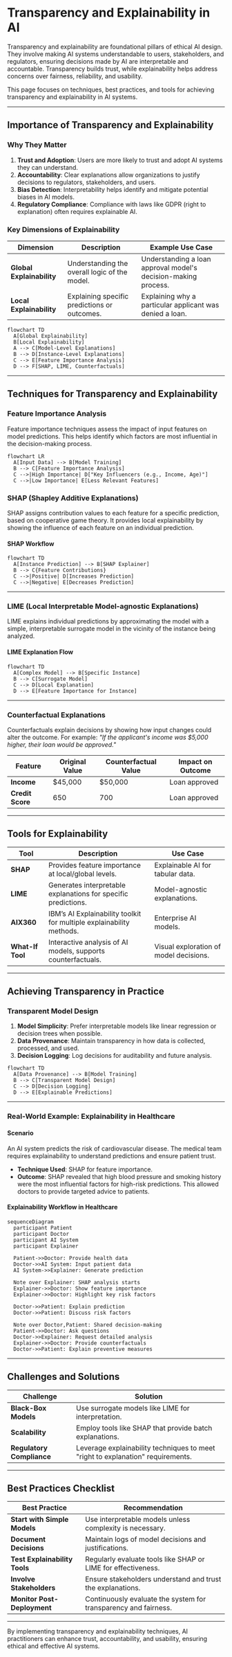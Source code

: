 # Transparency and Explainability in AI

Transparency and explainability are foundational pillars of ethical AI design. They involve making AI systems understandable to users, stakeholders, and regulators, ensuring decisions made by AI are interpretable and accountable. Transparency builds trust, while explainability helps address concerns over fairness, reliability, and usability.

This page focuses on techniques, best practices, and tools for achieving transparency and explainability in AI systems.

---

## Importance of Transparency and Explainability

### Why They Matter

1. **Trust and Adoption**: Users are more likely to trust and adopt AI systems they can understand.
2. **Accountability**: Clear explanations allow organizations to justify decisions to regulators, stakeholders, and users.
3. **Bias Detection**: Interpretability helps identify and mitigate potential biases in AI models.
4. **Regulatory Compliance**: Compliance with laws like GDPR (right to explanation) often requires explainable AI.

### Key Dimensions of Explainability

| Dimension            | Description                                   | Example Use Case              |
|----------------------|-----------------------------------------------|-------------------------------|
| **Global Explainability** | Understanding the overall logic of the model.| Understanding a loan approval model's decision-making process. |
| **Local Explainability**  | Explaining specific predictions or outcomes.| Explaining why a particular applicant was denied a loan. |

```mermaid
flowchart TD
  A[Global Explainability]
  B[Local Explainability]
  A --> C[Model-Level Explanations]
  B --> D[Instance-Level Explanations]
  C --> E[Feature Importance Analysis]
  D --> F[SHAP, LIME, Counterfactuals]
```

---

## Techniques for Transparency and Explainability

### Feature Importance Analysis

Feature importance techniques assess the impact of input features on model predictions. This helps identify which factors are most influential in the decision-making process.

```mermaid
flowchart LR
  A[Input Data] --> B[Model Training]
  B --> C[Feature Importance Analysis]
  C -->|High Importance| D["Key Influencers (e.g., Income, Age)"]
  C -->|Low Importance| E[Less Relevant Features]
```

### SHAP (Shapley Additive Explanations)

SHAP assigns contribution values to each feature for a specific prediction, based on cooperative game theory. It provides local explainability by showing the influence of each feature on an individual prediction.

#### SHAP Workflow

```mermaid
flowchart TD
  A[Instance Prediction] --> B[SHAP Explainer]
  B --> C{Feature Contributions}
  C -->|Positive| D[Increases Prediction]
  C -->|Negative| E[Decreases Prediction]
```

---

### LIME (Local Interpretable Model-agnostic Explanations)

LIME explains individual predictions by approximating the model with a simple, interpretable surrogate model in the vicinity of the instance being analyzed.

#### LIME Explanation Flow

```mermaid
flowchart TD
  A[Complex Model] --> B[Specific Instance]
  B --> C[Surrogate Model]
  C --> D[Local Explanation]
  D --> E[Feature Importance for Instance]
```

---

### Counterfactual Explanations

Counterfactuals explain decisions by showing how input changes could alter the outcome. For example: *"If the applicant's income was $5,000 higher, their loan would be approved."*

| Feature             | Original Value | Counterfactual Value | Impact on Outcome        |
|---------------------|----------------|-----------------------|---------------------------|
| **Income**          | $45,000        | $50,000               | Loan approved            |
| **Credit Score**    | 650            | 700                   | Loan approved            |

---

## Tools for Explainability

| Tool                  | Description                                   | Use Case                     |
|-----------------------|-----------------------------------------------|------------------------------|
| **SHAP**              | Provides feature importance at local/global levels.| Explainable AI for tabular data.|
| **LIME**              | Generates interpretable explanations for specific predictions.| Model-agnostic explanations. |
| **AIX360**            | IBM’s AI Explainability toolkit for multiple explainability methods.| Enterprise AI models.         |
| **What-If Tool**      | Interactive analysis of AI models, supports counterfactuals.| Visual exploration of model decisions.|

---

## Achieving Transparency in Practice

### Transparent Model Design

1. **Model Simplicity**: Prefer interpretable models like linear regression or decision trees when possible.
2. **Data Provenance**: Maintain transparency in how data is collected, processed, and used.
3. **Decision Logging**: Log decisions for auditability and future analysis.

```mermaid
flowchart TD
  A[Data Provenance] --> B[Model Training]
  B --> C[Transparent Model Design]
  C --> D[Decision Logging]
  D --> E[Explainable Predictions]
```

---

### Real-World Example: Explainability in Healthcare

#### Scenario

An AI system predicts the risk of cardiovascular disease. The medical team requires explainability to understand predictions and ensure patient trust.

- **Technique Used**: SHAP for feature importance.
- **Outcome**: SHAP revealed that high blood pressure and smoking history were the most influential factors for high-risk predictions. This allowed doctors to provide targeted advice to patients.

#### Explainability Workflow in Healthcare

```mermaid
sequenceDiagram
  participant Patient
  participant Doctor
  participant AI System
  participant Explainer
  
  Patient->>Doctor: Provide health data
  Doctor->>AI System: Input patient data
  AI System->>Explainer: Generate prediction
  
  Note over Explainer: SHAP analysis starts
  Explainer->>Doctor: Show feature importance
  Explainer->>Doctor: Highlight key risk factors
  
  Doctor->>Patient: Explain prediction
  Doctor->>Patient: Discuss risk factors
  
  Note over Doctor,Patient: Shared decision-making
  Patient->>Doctor: Ask questions
  Doctor->>Explainer: Request detailed analysis
  Explainer->>Doctor: Provide counterfactuals
  Doctor->>Patient: Explain preventive measures
```

---

## Challenges and Solutions

| Challenge             | Solution                                    |
|-----------------------|---------------------------------------------|
| **Black-Box Models**  | Use surrogate models like LIME for interpretation.|
| **Scalability**       | Employ tools like SHAP that provide batch explanations.|
| **Regulatory Compliance** | Leverage explainability techniques to meet "right to explanation" requirements.|

---

## Best Practices Checklist

| Best Practice                 | Recommendation                                    |
|-------------------------------|---------------------------------------------------|
| **Start with Simple Models**  | Use interpretable models unless complexity is necessary.|
| **Document Decisions**        | Maintain logs of model decisions and justifications.|
| **Test Explainability Tools** | Regularly evaluate tools like SHAP or LIME for effectiveness.|
| **Involve Stakeholders**      | Ensure stakeholders understand and trust the explanations.|
| **Monitor Post-Deployment**   | Continuously evaluate the system for transparency and fairness.|

---


By implementing transparency and explainability techniques, AI practitioners can enhance trust, accountability, and usability, ensuring ethical and effective AI systems.
